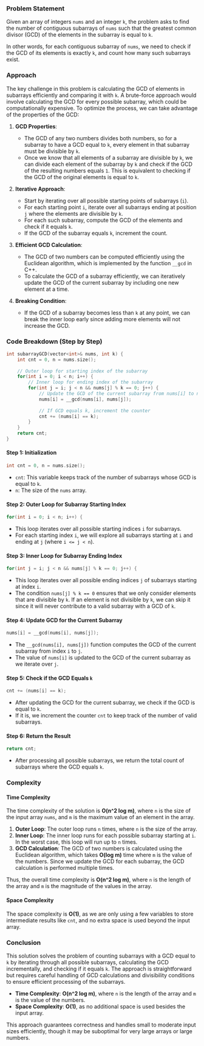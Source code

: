### Problem Statement

Given an array of integers `nums` and an integer `k`, the problem asks to find the number of contiguous subarrays of `nums` such that the greatest common divisor (GCD) of the elements in the subarray is equal to `k`. 

In other words, for each contiguous subarray of `nums`, we need to check if the GCD of its elements is exactly `k`, and count how many such subarrays exist.

### Approach

The key challenge in this problem is calculating the GCD of elements in subarrays efficiently and comparing it with `k`. A brute-force approach would involve calculating the GCD for every possible subarray, which could be computationally expensive. To optimize the process, we can take advantage of the properties of the GCD:

1. **GCD Properties**:
   - The GCD of any two numbers divides both numbers, so for a subarray to have a GCD equal to `k`, every element in that subarray must be divisible by `k`.
   - Once we know that all elements of a subarray are divisible by `k`, we can divide each element of the subarray by `k` and check if the GCD of the resulting numbers equals `1`. This is equivalent to checking if the GCD of the original elements is equal to `k`.

2. **Iterative Approach**:
   - Start by iterating over all possible starting points of subarrays (`i`).
   - For each starting point `i`, iterate over all subarrays ending at position `j` where the elements are divisible by `k`.
   - For each such subarray, compute the GCD of the elements and check if it equals `k`.
   - If the GCD of the subarray equals `k`, increment the count.

3. **Efficient GCD Calculation**:
   - The GCD of two numbers can be computed efficiently using the Euclidean algorithm, which is implemented by the function `__gcd` in C++.
   - To calculate the GCD of a subarray efficiently, we can iteratively update the GCD of the current subarray by including one new element at a time.

4. **Breaking Condition**:
   - If the GCD of a subarray becomes less than `k` at any point, we can break the inner loop early since adding more elements will not increase the GCD.

### Code Breakdown (Step by Step)

```cpp
int subarrayGCD(vector<int>& nums, int k) {        
    int cnt = 0, n = nums.size();
    
    // Outer loop for starting index of the subarray
    for(int i = 0; i < n; i++) {
        // Inner loop for ending index of the subarray
        for(int j = i; j < n && nums[j] % k == 0; j++) {
            // Update the GCD of the current subarray from nums[i] to nums[j]
            nums[i] = __gcd(nums[i], nums[j]);
            
            // If GCD equals k, increment the counter
            cnt += (nums[i] == k);
        }
    }
    return cnt;
}
```

#### Step 1: Initialization
```cpp
int cnt = 0, n = nums.size();
```
- `cnt`: This variable keeps track of the number of subarrays whose GCD is equal to `k`.
- `n`: The size of the `nums` array.

#### Step 2: Outer Loop for Subarray Starting Index
```cpp
for(int i = 0; i < n; i++) {
```
- This loop iterates over all possible starting indices `i` for subarrays.
- For each starting index `i`, we will explore all subarrays starting at `i` and ending at `j` (where `i <= j < n`).

#### Step 3: Inner Loop for Subarray Ending Index
```cpp
for(int j = i; j < n && nums[j] % k == 0; j++) {
```
- This loop iterates over all possible ending indices `j` of subarrays starting at index `i`.
- The condition `nums[j] % k == 0` ensures that we only consider elements that are divisible by `k`. If an element is not divisible by `k`, we can skip it since it will never contribute to a valid subarray with a GCD of `k`.

#### Step 4: Update GCD for the Current Subarray
```cpp
nums[i] = __gcd(nums[i], nums[j]);
```
- The `__gcd(nums[i], nums[j])` function computes the GCD of the current subarray from index `i` to `j`.
- The value of `nums[i]` is updated to the GCD of the current subarray as we iterate over `j`.
  
#### Step 5: Check if the GCD Equals `k`
```cpp
cnt += (nums[i] == k);
```
- After updating the GCD for the current subarray, we check if the GCD is equal to `k`.
- If it is, we increment the counter `cnt` to keep track of the number of valid subarrays.

#### Step 6: Return the Result
```cpp
return cnt;
```
- After processing all possible subarrays, we return the total count of subarrays where the GCD equals `k`.

### Complexity

#### Time Complexity

The time complexity of the solution is **O(n^2 log m)**, where `n` is the size of the input array `nums`, and `m` is the maximum value of an element in the array. 

1. **Outer Loop**: The outer loop runs `n` times, where `n` is the size of the array.
2. **Inner Loop**: The inner loop runs for each possible subarray starting at `i`. In the worst case, this loop will run up to `n` times.
3. **GCD Calculation**: The GCD of two numbers is calculated using the Euclidean algorithm, which takes **O(log m)** time where `m` is the value of the numbers. Since we update the GCD for each subarray, the GCD calculation is performed multiple times.
   
Thus, the overall time complexity is **O(n^2 log m)**, where `n` is the length of the array and `m` is the magnitude of the values in the array.

#### Space Complexity

The space complexity is **O(1)**, as we are only using a few variables to store intermediate results like `cnt`, and no extra space is used beyond the input array.

### Conclusion

This solution solves the problem of counting subarrays with a GCD equal to `k` by iterating through all possible subarrays, calculating the GCD incrementally, and checking if it equals `k`. The approach is straightforward but requires careful handling of GCD calculations and divisibility conditions to ensure efficient processing of the subarrays.

- **Time Complexity**: **O(n^2 log m)**, where `n` is the length of the array and `m` is the value of the numbers.
- **Space Complexity**: **O(1)**, as no additional space is used besides the input array.

This approach guarantees correctness and handles small to moderate input sizes efficiently, though it may be suboptimal for very large arrays or large numbers.